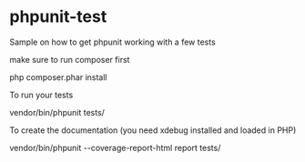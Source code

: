 # phpunit-test
Sample on how to get phpunit working with a few tests

make sure to run composer first

php composer.phar install

To run your tests

vendor/bin/phpunit tests/

To create the documentation (you need xdebug installed and loaded in PHP)

vendor/bin/phpunit --coverage-report-html report tests/
